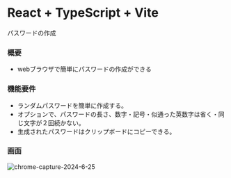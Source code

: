 # React + TypeScript + Vite

パスワードの作成

### 概要

- webブラウザで簡単にパスワードの作成ができる

### 機能要件

- ランダムパスワードを簡単に作成する。
- オプションで、パスワードの長さ、数字・記号・似通った英数字は省く・同じ文字が２回続かない。
- 生成されたパスワードはクリップボードにコピーできる。

### 画面
![chrome-capture-2024-6-25](https://github.com/hirorotaka/simple-passwordGenerator/assets/153050316/5b1580db-b247-4cbd-a527-57d5a2dc829f)
